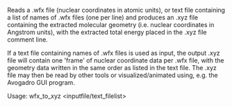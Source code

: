 Reads a  .wfx file (nuclear coordinates in atomic units), or text file containing a list of names of .wfx files (one per line) and produces 
an .xyz file containing the extracted molecular geometry (i.e. nuclear coordinates in Angstrom units), with the extracted total energy placed in the
.xyz file comment line.


If a text file containing names of .wfx files is used as input, the output .xyz file will contain one 'frame' of nuclear coordinate data per
.wfx file, with the geometry data written in the same order as listed in the text file. The .xyz file may then be read by other tools or 
visualized/animated using, e.g. the Avogadro GUI program. 


Usage: wfx_to_xyz <inputfile/text_filelist> <output XYZ file name>
